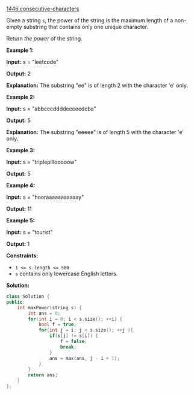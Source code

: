 [1446.consecutive-characters](https://leetcode.com/problems/consecutive-characters/)  

Given a string `s`, the power of the string is the maximum length of a non-empty substring that contains only one unique character.

Return _the power_ of the string.

**Example 1:**

  
**Input:** s = "leetcode"
  
**Output:** 2
  
**Explanation:** The substring "ee" is of length 2 with the character 'e' only.
  

**Example 2:**

  
**Input:** s = "abbcccddddeeeeedcba"
  
**Output:** 5
  
**Explanation:** The substring "eeeee" is of length 5 with the character 'e' only.
  

**Example 3:**

  
**Input:** s = "triplepillooooow"
  
**Output:** 5
  

**Example 4:**

  
**Input:** s = "hooraaaaaaaaaaay"
  
**Output:** 11
  

**Example 5:**

  
**Input:** s = "tourist"
  
**Output:** 1
  

**Constraints:**

*   `1 <= s.length <= 500`
*   `s` contains only lowercase English letters.  



**Solution:**  

```cpp
class Solution {
public:
    int maxPower(string s) {
        int ans = 0;
        for(int i = 0; i < s.size(); ++i) {
            bool f = true;
            for(int j = i; j < s.size(); ++j ){
                if(s[j] != s[i]) {
                    f = false;
                    break;
                }
                ans = max(ans, j - i + 1);
            }
        }
        return ans;
    }
};
```
      